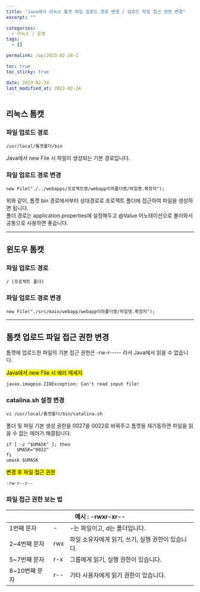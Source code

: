 ```yaml
---
title: "Java에서 리눅스 톰캣 파일 업로드 경로 변경 / 업로드 파일 접근 권한 변경"
excerpt: ""

categories:
  - 리눅스 / 운영
tags:
  - []

permalink: /op/2023-02-24-1

toc: true
toc_sticky: true

date: 2023-02-24
last_modified_at: 2023-02-24
---
```


## 리눅스 톰캣

### 파일 업로드 경로
```
/usr/local/톰캣폴더/bin
```
Java에서 new File 시 파일이 생성되는 기본 경로입니다.

### 파일 업로드 경로 변경
```
new File("./../webapps/프로젝트명/webapp이하폴더명/파일명.확장자");
```
위와 같이, 톰캣 bin 경로에서부터 상대경로로 프로젝트 폴더에 접근하여 파일을 생성하면 됩니다.  
폴더 경로는 application.properties에 설정해두고 @Value 어노테이션으로 불러와서 공통으로 사용하면 좋습니다.

---

## 윈도우 톰캣

### 파일 업로드 경로
```
/ (프로젝트 폴더)
```

### 파일 업로드 경로 변경
```
new File("./src/main/webapp/webapp이하폴더명/파일명.확장자");
```

---

## 톰캣 업로드 파일 접근 권한 변경

톰캣에 업로드한 파일의 기본 접근 권한은 -rw-r----- 라서 Java에서 읽을 수 없습니다.

<mark>Java에서 new File 시 에러 메세지</mark>
```
javax.imageio.IIOException: Can't read input file!
```

### catalina.sh 설정 변경
```
vi /usr/local/톰캣폴더/bin/catalina.sh
```
폴더 및 파일 기본 생성 권한을 0027을 0022로 바꿔주고 톰캣을 재기동하면 파일을 읽을 수 없는 에러가 해결됩니다.
```
if [ -z "$UMASK" ]; then
    UMASK="0022"
fi
umask $UMASK
```

<mark>변경 후 파일 접근 권한</mark>
```
-rw-r--r--
```

### 파일 접근 권한 보는 법
<table class="table_3_left">
  <thead>
    <tr>
      <th colspan="3">예시 : -rwxr-xr--</th>
    </tr>
  </thead>
  <tbody>
    <tr>
      <td>1번째 문자</td>
      <td>-</td>
      <td>-는 파일이고, d는 폴더입니다.</td>
    </tr>
    <tr>
      <td>2~4번째 문자</td>
      <td>rwx</td>
      <td>파일 소유자에게 읽기, 쓰기, 실행 권한이 있습니다.</td>
    </tr>
    <tr>
      <td>5~7번째 문자</td>
      <td>r-x</td>
      <td>그룹에게 읽기, 실행 권한이 있습니다.</td>
    </tr>
    <tr>
      <td>8~10번째 문자</td>
      <td>r--</td>
      <td>기타 사용자에게 읽기 권한이 있습니다.</td>
    </tr>
  </tbody>
</table>
